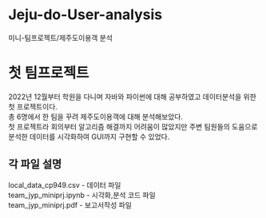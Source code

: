 # Jeju-do-User-analysis
미니-팀프로젝트/제주도이용객 분석

# 첫 팀프로젝트
2022년 12월부터 학원을 다니며 자바와 파이썬에 대해 공부하였고 데이터분석을 위한 첫 프로젝트이다.   
총 6명에서 한 팀을 꾸려 제주도이용객에 대해 분석해보았다.   
첫 프로젝트라 회의부터 알고리즘 해결까지 어려움이 많았지만 주변 팀원들의 도움으로   
분석한 데이터를 시각화하여 GUI까지 구현할 수 있었다.

## 각 파일 설명
local_data_cp949.csv - 데이터 파일   
team_jyp_miniprj.ipynb - 시각화,분석 코드 파일   
team_jyp_miniprj.pdf - 보고서작성 파일


